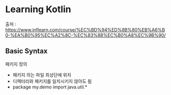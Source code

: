 # Learning Kotlin
출처 : <https://www.inflearn.com/course/%EC%BD%94%ED%8B%80%EB%A6%B0-%EA%B0%95%EC%A2%8C-%EC%83%88%EC%B0%A8%EC%9B%90/>

## Basic Syntax
패키지 정의
 - 패키지 의는 파일 최상단에 위치
 - 디렉터리와 패키지를 일치시키지 않아도 됨
 - package my.demo
   import java.util.*
